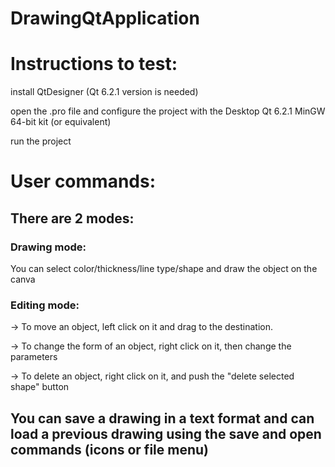 # DrawingQtApplication

# Instructions to test:

install QtDesigner (Qt 6.2.1 version is needed)

open the .pro file and configure the project with the Desktop Qt 6.2.1 MinGW 64-bit kit (or equivalent)

run the project

# User commands: 

## There are 2 modes:

### Drawing mode: 
You can select color/thickness/line type/shape and draw the object on the canva

### Editing mode: 
-> To move an object, left click on it and drag to the destination.

-> To change the form of an object, right click on it, then change the parameters

-> To delete an object, right click on it, and push the "delete selected shape" button

## You can save a drawing in a text format and can load a previous drawing using the save and open commands (icons or file menu)
